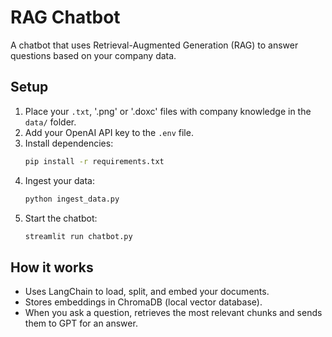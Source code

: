 # RAG Chatbot

A chatbot that uses Retrieval-Augmented Generation (RAG) to answer questions based on your company data.

## Setup

1. Place your `.txt`, '.png' or '.doxc' files with company knowledge in the `data/` folder.
2. Add your OpenAI API key to the `.env` file.
3. Install dependencies:
   ```bash
   pip install -r requirements.txt
   ```
4. Ingest your data:
   ```bash
   python ingest_data.py
   ```
5. Start the chatbot:
   ```bash
   streamlit run chatbot.py
   ```

## How it works
- Uses LangChain to load, split, and embed your documents.
- Stores embeddings in ChromaDB (local vector database).
- When you ask a question, retrieves the most relevant chunks and sends them to GPT for an answer.
